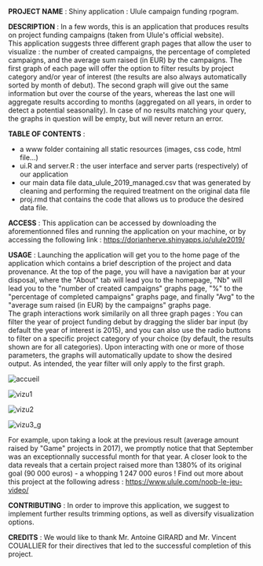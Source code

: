 <b>PROJECT NAME</b> : Shiny application : Ulule campaign funding rpogram.

<b>DESCRIPTION</b> : In a few words, this is an application that produces results on project funding campaigns (taken from Ulule's official website).</br> This application suggests three different graph pages that allow the user to visualize : the number of created campaigns, the percentage of completed campaigns, and the average sum raised (in EUR) by the campaigns. The first graph of each page will offer the option to filter results by project category and/or year of interest (the results are also always automatically sorted by month of debut). The second graph will give out the same information but over the course of the years, whereas the last one will aggregate results according to months (aggregated on all years, in order to detect a potential seasonality). In case of no results matching your query, the graphs in question will be empty, but will never return an error.

<b>TABLE OF CONTENTS</b> : <ul>
<li> a www folder containing all static resources (images, css code, html file...) </li>
<li>ui.R and server.R : the user interface and server parts (respectively) of our application</li>
<li> our main data file data_ulule_2019_managed.csv that was generated by cleaning and performing the required treatment on the original data file</li> 
<li>proj.rmd that contains the code that allows us to produce the desired data file.</li> </ul>

<b>ACCESS</b> : This application can be accessed by downloading the aforementionned files and running the application on your machine, or by accessing the following link :  https://dorianherve.shinyapps.io/ulule2019/

<b>USAGE</b> : Launching the application will get you to the home page of the application which contains a brief description of the project and data provenance. At the top of the page, you will have a navigation bar at your disposal, where the "About" tab will lead you to the homepage, "Nb" will lead you to the "number of created campaigns" graphs page, "%" to the "percentage of completed campaigns" graphs page, and finally "Avg" to the "average sum raised (in EUR) by the campaigns" graphs page.</br> 
The graph interactions work similarily on all three graph pages : You can filter the year of project funding debut by dragging the slider bar input (by default the year of interest is 2015), and you can also use the radio buttons to filter on a specific project category of your choice (by default, the results shown are for all categories). Upon interacting with one or more of those parameters, the graphs will automatically update to show the desired output.  As intended, the year filter will only apply to the first graph.

![accueil](https://user-images.githubusercontent.com/49319690/80019793-5d386200-84d8-11ea-9c58-70de4883a2a0.png)

![vizu1](https://user-images.githubusercontent.com/49319690/80021179-6c201400-84da-11ea-9ec9-00e0b4e16bdb.png)

![vizu2](https://user-images.githubusercontent.com/49319690/80021214-76daa900-84da-11ea-8950-7cbb89143f94.png)

![vizu3_g](https://user-images.githubusercontent.com/49319690/80021231-7fcb7a80-84da-11ea-8ed4-043b06a877b3.png)

For example, upon taking a look at the previous result (average amount raised by "Game" projects in 2017), we promptly notice that that September was an exceptionnally successful month for that year. A closer look to the data reveals that a certain project raised more than 1380% of its original goal (90 000 euros) - a whopping 1 247 000 euros ! Find out more about this project at the following adress : https://www.ulule.com/noob-le-jeu-video/

<b>CONTRIBUTING</b> : In order to improve this application, we suggest to implement further results trimming options, as well as diversify visualization options.

<b>CREDITS</b> : We would like to thank Mr. Antoine GIRARD and Mr. Vincent COUALLIER for their directives that led to the successful completion of this project.